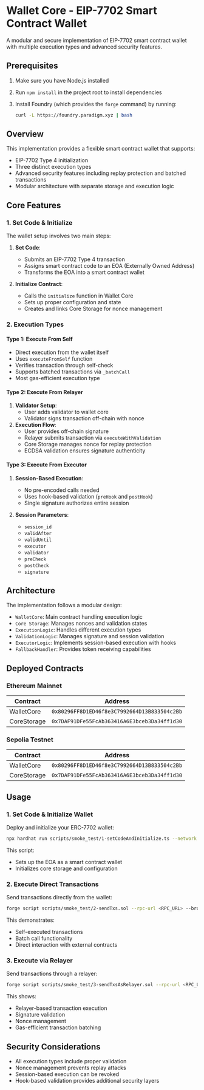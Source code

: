 # Wallet Core - EIP-7702 Smart Contract Wallet

A modular and secure implementation of EIP-7702 smart contract wallet with multiple execution types and advanced security features.

## Prerequisites

1. Make sure you have Node.js installed
2. Run `npm install` in the project root to install dependencies
3. Install Foundry (which provides the `forge` command) by running:

   ```bash
   curl -L https://foundry.paradigm.xyz | bash
   ```

## Overview

This implementation provides a flexible smart contract wallet that supports:

- EIP-7702 Type 4 initialization
- Three distinct execution types
- Advanced security features including replay protection and batched transactions
- Modular architecture with separate storage and execution logic

## Core Features

### 1. Set Code & Initialize

The wallet setup involves two main steps:

1. **Set Code**:

   - Submits an EIP-7702 Type 4 transaction
   - Assigns smart contract code to an EOA (Externally Owned Address)
   - Transforms the EOA into a smart contract wallet

2. **Initialize Contract**:
   - Calls the `initialize` function in Wallet Core
   - Sets up proper configuration and state
   - Creates and links Core Storage for nonce management

### 2. Execution Types

#### Type 1: Execute From Self

- Direct execution from the wallet itself
- Uses `executeFromSelf` function
- Verifies transaction through self-check
- Supports batched transactions via `_batchCall`
- Most gas-efficient execution type

#### Type 2: Execute From Relayer

1. **Validator Setup**:
   - User adds validator to wallet core
   - Validator signs transaction off-chain with nonce
2. **Execution Flow**:
   - User provides off-chain signature
   - Relayer submits transaction via `executeWithValidation`
   - Core Storage manages nonce for replay protection
   - ECDSA validation ensures signature authenticity

#### Type 3: Execute From Executor

1. **Session-Based Execution**:

   - No pre-encoded calls needed
   - Uses hook-based validation (`preHook` and `postHook`)
   - Single signature authorizes entire session

2. **Session Parameters**:
   - `session_id`
   - `validAfter`
   - `validUntil`
   - `executor`
   - `validator`
   - `preCheck`
   - `postCheck`
   - `signature`

## Architecture

The implementation follows a modular design:

- `WalletCore`: Main contract handling execution logic
- `Core Storage`: Manages nonces and validation states
- `ExecutionLogic`: Handles different execution types
- `ValidationLogic`: Manages signature and session validation
- `ExecutorLogic`: Implements session-based execution with hooks
- `FallbackHandler`: Provides token receiving capabilities

## Deployed Contracts

### Ethereum Mainnet

| Contract    | Address                                      |
| ----------- | -------------------------------------------- |
| WalletCore  | `0x80296FF8D1ED46f8e3C7992664D13B833504c2Bb` |
| CoreStorage | `0x7DAF91DFe55FcAb363416A6E3bceb3Da34ff1d30` |

### Sepolia Testnet

| Contract    | Address                                      |
| ----------- | -------------------------------------------- |
| WalletCore  | `0x80296FF8D1ED46f8e3C7992664D13B833504c2Bb` |
| CoreStorage | `0x7DAF91DFe55FcAb363416A6E3bceb3Da34ff1d30` |

## Usage

### 1. Set Code & Initialize Wallet

Deploy and initialize your ERC-7702 wallet:

```bash
npx hardhat run scripts/smoke_test/1-setCodeAndInitialize.ts --network <NETWORK>
```

This script:

- Sets up the EOA as a smart contract wallet
- Initializes core storage and configuration

### 2. Execute Direct Transactions

Send transactions directly from the wallet:

```bash
forge script scripts/smoke_test/2-sendTxs.sol --rpc-url <RPC_URL> --broadcast
```

This demonstrates:

- Self-executed transactions
- Batch call functionality
- Direct interaction with external contracts

### 3. Execute via Relayer

Send transactions through a relayer:

```bash
forge script scripts/smoke_test/3-sendTxsAsRelayer.sol --rpc-url <RPC_URL> --broadcast
```

This shows:

- Relayer-based transaction execution
- Signature validation
- Nonce management
- Gas-efficient transaction batching

## Security Considerations

- All execution types include proper validation
- Nonce management prevents replay attacks
- Session-based execution can be revoked
- Hook-based validation provides additional security layers
